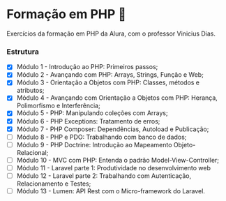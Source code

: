 # Formação em PHP :elephant:
Exercícios da formação em PHP da Alura, com o professor Vinicius Dias.

### Estrutura
- [X] Módulo 1 - Introdução ao PHP: Primeiros passos;
- [X] Módulo 2 - Avançando com PHP: Arrays, Strings, Função e Web;
- [X] Módulo 3 - Orientação a Objetos com PHP: Classes, métodos e atributos;
- [X] Módulo 4 - Avançando com Orientação a Objetos com PHP: Herança, Polimorfismo e Interferência;
- [X] Módulo 5 - PHP: Manipulando coleções com Arrays;
- [X] Módulo 6 - PHP Exceptions: Tratamento de erros;
- [X] Módulo 7 - PHP Composer: Dependências, Autoload e Publicação;
- [ ] Módulo 8 - PHP e PDO: Trabalhando com banco de dados;
- [ ] Módulo 9 - PHP Doctrine: Introdução ao Mapeamento Objeto-Relacional;
- [ ] Módulo 10 - MVC com PHP: Entenda o padrão Model-View-Controller;
- [ ] Módulo 11 - Laravel parte 1: Produtividade no desenvolvimento web
- [ ] Módulo 12 - Laravel parte 2: Trabalhando com Autenticação, Relacionamento e Testes;
- [ ] Módulo 13 - Lumen: API Rest com o Micro-framework do Laravel.